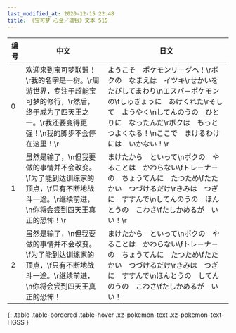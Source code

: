 ```yaml
---
last_modified_at: 2020-12-15 22:48
title: 《宝可梦 心金／魂银》文本 515
---
```

| 编号 | 中文 | 日文 |
| ---- | ---- | ---- |
| 0 | 欢迎来到宝可梦联盟！\r我的名字是一树。\r周游世界，专注于超能宝可梦的修行，\r然后，终于成为了四天王之一。\r我还要变得更强！\n我的脚步不会停在这里！\r | ようこそ　ポケモンリ－グへ！\rボクの　なまえは　イツキ\rせかいを　たびしてまわり\nエスパ－ポケモンの\fしゅぎょうに　あけくれた\rそして　ようやく\nしてんのうの　ひとりに　なったんだ\rボクは　もっと　つよくなる！\nここで　まけるわけには　いかない！\r |
| 1 | 虽然是输了，\n但我要做的事情并不会改变。\f为了能到达训练家的顶点，\f只有不断地战斗一途。\r继续前进，\n你将会尝到四天王真正的恐怖！\r | まけたから　といって\nボクの　やることは　かわらない\fトレ－ナ－の　ちょうてんに　たつため\fたたかい　つづけるだけ\rきみは　つぎに　すすんで\nしてんのうの　ほんとうの　こわさ\fたしかめるが　いい！\r |
| 2 | 虽然是输了，\n但我要做的事情并不会改变。\f为了能到达训练家的顶点，\f只有不断地战斗一途。\r继续前进，\n你将会尝到四天王真正的恐怖！ | まけたから　といって\nボクの　やることは　かわらない\fトレ－ナ－の　ちょうてんに　たつため\fたたかい　つづけるだけ\rきみは　つぎに　すすんで\nほんとうの　してんのうの　こわさ\fたしかめるが　いい！ |
{: .table .table-bordered .table-hover .xz-pokemon-text .xz-pokemon-text-HGSS }